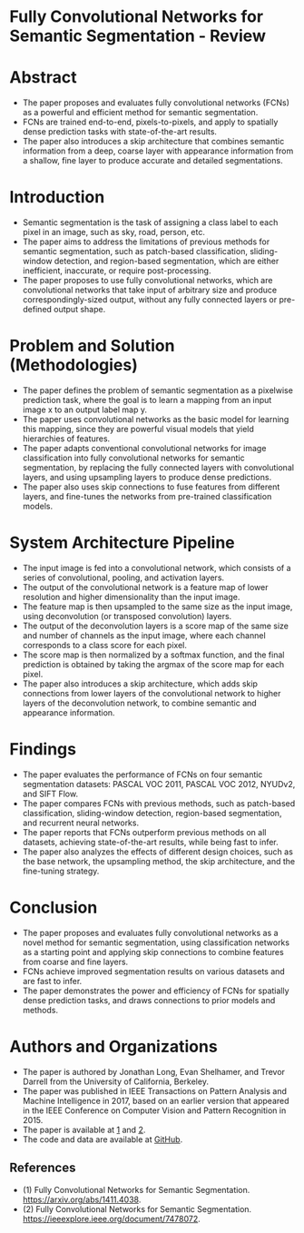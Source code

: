 # Fully Convolutional Networks for Semantic Segmentation - Review

# Abstract
- The paper proposes and evaluates fully convolutional networks (FCNs) as a powerful and efficient method for semantic segmentation.
- FCNs are trained end-to-end, pixels-to-pixels, and apply to spatially dense prediction tasks with state-of-the-art results.
- The paper also introduces a skip architecture that combines semantic information from a deep, coarse layer with appearance information from a shallow, fine layer to produce accurate and detailed segmentations.

# Introduction
- Semantic segmentation is the task of assigning a class label to each pixel in an image, such as sky, road, person, etc.
- The paper aims to address the limitations of previous methods for semantic segmentation, such as patch-based classification, sliding-window detection, and region-based segmentation, which are either inefficient, inaccurate, or require post-processing.
- The paper proposes to use fully convolutional networks, which are convolutional networks that take input of arbitrary size and produce correspondingly-sized output, without any fully connected layers or pre-defined output shape.

# Problem and Solution (Methodologies)
- The paper defines the problem of semantic segmentation as a pixelwise prediction task, where the goal is to learn a mapping from an input image x to an output label map y.
- The paper uses convolutional networks as the basic model for learning this mapping, since they are powerful visual models that yield hierarchies of features.
- The paper adapts conventional convolutional networks for image classification into fully convolutional networks for semantic segmentation, by replacing the fully connected layers with convolutional layers, and using upsampling layers to produce dense predictions.
- The paper also uses skip connections to fuse features from different layers, and fine-tunes the networks from pre-trained classification models.

# System Architecture Pipeline
- The input image is fed into a convolutional network, which consists of a series of convolutional, pooling, and activation layers.
- The output of the convolutional network is a feature map of lower resolution and higher dimensionality than the input image.
- The feature map is then upsampled to the same size as the input image, using deconvolution (or transposed convolution) layers.
- The output of the deconvolution layers is a score map of the same size and number of channels as the input image, where each channel corresponds to a class score for each pixel.
- The score map is then normalized by a softmax function, and the final prediction is obtained by taking the argmax of the score map for each pixel.
- The paper also introduces a skip architecture, which adds skip connections from lower layers of the convolutional network to higher layers of the deconvolution network, to combine semantic and appearance information.

# Findings
- The paper evaluates the performance of FCNs on four semantic segmentation datasets: PASCAL VOC 2011, PASCAL VOC 2012, NYUDv2, and SIFT Flow.
- The paper compares FCNs with previous methods, such as patch-based classification, sliding-window detection, region-based segmentation, and recurrent neural networks.
- The paper reports that FCNs outperform previous methods on all datasets, achieving state-of-the-art results, while being fast to infer.
- The paper also analyzes the effects of different design choices, such as the base network, the upsampling method, the skip architecture, and the fine-tuning strategy.

# Conclusion
- The paper proposes and evaluates fully convolutional networks as a novel method for semantic segmentation, using classification networks as a starting point and applying skip connections to combine features from coarse and fine layers.
- FCNs achieve improved segmentation results on various datasets and are fast to infer.
- The paper demonstrates the power and efficiency of FCNs for spatially dense prediction tasks, and draws connections to prior models and methods.

# Authors and Organizations
- The paper is authored by Jonathan Long, Evan Shelhamer, and Trevor Darrell from the University of California, Berkeley.
- The paper was published in IEEE Transactions on Pattern Analysis and Machine Intelligence in 2017, based on an earlier version that appeared in the IEEE Conference on Computer Vision and Pattern Recognition in 2015.
- The paper is available at [1](#) and [2](#).
- The code and data are available at [GitHub](https://github.com/shelhamer/fcn).

## References

- (1) Fully Convolutional Networks for Semantic Segmentation. https://arxiv.org/abs/1411.4038.
- (2) Fully Convolutional Networks for Semantic Segmentation. https://ieeexplore.ieee.org/document/7478072.
